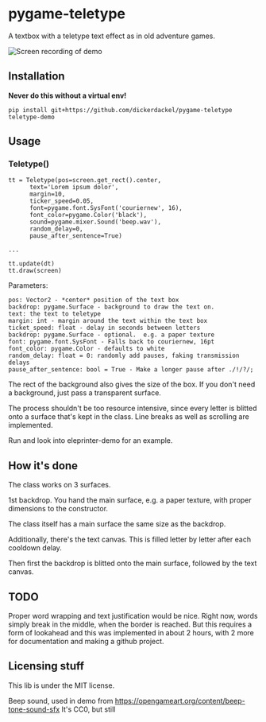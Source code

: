 # pygame-teletype

A textbox with a teletype text effect as in old adventure games.

![Screen recording of demo](https://github.com/DickerDackel/pygame-teletype/blob/main/demo.gif)

## Installation

**Never do this without a virtual env!**

    pip install git+https://github.com/dickerdackel/pygame-teletype
    teletype-demo

## Usage

### Teletype()

    tt = Teletype(pos=screen.get_rect().center,
		  text='Lorem ipsum dolor',
		  margin=10,
		  ticker_speed=0.05,
		  font=pygame.font.SysFont('couriernew', 16),
		  font_color=pygame.Color('black'),
		  sound=pygame.mixer.Sound('beep.wav'),
		  random_delay=0,
		  pause_after_sentence=True)

    ...

    tt.update(dt)
    tt.draw(screen)

Parameters:

	pos: Vector2 - *center* position of the text box
	backdrop: pygame.Surface - background to draw the text on.
	text: the text to teletype
	margin: int - margin around the text within the text box
	ticket_speed: float - delay in seconds between letters
	backdrop: pygame.Surface - optional.  e.g. a paper texture
	font: pygame.font.SysFont - Falls back to couriernew, 16pt
	font_color: pygame.Color - defaults to white
	random_delay: float = 0: randomly add pauses, faking transmission delays
	pause_after_sentence: bool = True - Make a longer pause after ./!/?/;

The rect of the background also gives the size of the box.  If you don't need a background, just pass a transparent surface.

The process shouldn't be too resource intensive, since every letter is blitted onto a surface that's kept in the class.  Line breaks as well as scrolling are implemented.

Run and look into eleprinter-demo for an example.

## How it's done

The class works on 3 surfaces.

1st backdrop.  You hand the main surface, e.g. a paper texture, with proper
dimensions to the constructor.

The class itself has a main surface the same size as the backdrop.

Additionally, there's the text canvas.  This is filled letter by letter after each cooldown delay.

Then first the backdrop is blitted onto the main surface, followed by the text canvas.

## TODO

Proper word wrapping and text justification would be nice.  Right now, words
simply break in the middle, when the border is reached.  But this requires a
form of lookahead and this was implemented in about 2 hours, with 2 more for
documentation and making a github project.


## Licensing stuff

This lib is under the MIT license.

Beep sound, used in demo from https://opengameart.org/content/beep-tone-sound-sfx
It's CC0, but still
